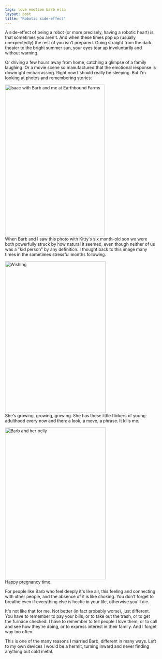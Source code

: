```yaml
---
tags: love emotion barb ella
layout: post
title: "Robotic side-effect"
---
```




<p>A side-effect of being a robot (or more precisely, having a
robotic heart) is that sometimes you aren't. And when these times
pop up (usually unexpectedly) the rest of you isn't
prepared. Going straight from the dark theater to the bright
summer sun, your eyes tear up involuntarily and without
warning.</p>

<p>Or driving a few hours away from home, catching a glimpse of a
family laughing. Or a movie scene so manufactured that the
emotional response is downright embarrassing. Right now I should
really be sleeping. But I'm looking at photos and remembering
stories:</p>

<p>
<a href="http://www.flickr.com/photos/cwinters/40135389/"
title="Isaac with Barb and me at Earthbound Farms by Chris
Winters, on Flickr"><img
src="http://farm1.static.flickr.com/32/40135389_3cda0f9369.jpg"
width="329" height="500" alt="Isaac with Barb and me at
Earthbound Farms" /></a>
<br clear="all" />
When Barb and I saw this photo with Kitty's six month-old son we
were both powerfully struck by how natural it seemed, even though
neither of us was a "kid person" by any definition. I thought
back to this image many times in the sometimes stressful months
following.  </p>

<p>
<a href="http://www.flickr.com/photos/cwinters/4669998933/"
title="Wishing by Chris Winters, on Flickr"><img
src="http://farm5.static.flickr.com/4033/4669998933_d3420c20da.jpg"
width="333" height="500" alt="Wishing" /></a>
<br clear="all" />
She's growing, growing, growing. She has these little flickers of
young-adulthood every now and then: a look, a move, a phrase. It
kills me.
</p>

<p>
<a href="http://www.flickr.com/photos/cwinters/221651678/"
title="Barb and her belly by Chris Winters, on Flickr"><img
src="http://farm1.static.flickr.com/74/221651678_375edaeeef.jpg"
width="333" height="500" alt="Barb and her belly" border="0" /></a>
<br clear="all" />
Happy pregnancy time.
</p>

<p>For people like Barb who feel deeply it's like air, this
feeling and connecting with other people, and the absence of it
is like choking. You don't forget to breathe even if everything
else is hectic in your life, otherwise you'll die.</p>

<p>It's not like that for me. Not better (in fact probably
worse), just different. You have to remember to pay your bills,
or to take out the trash, or to get the furnace checked. I have
to remember to tell people I love them, or to call and see how
they're doing, or to express interest in their family. And I
forget way too often.</p>

<p>This is one of the many reasons I married Barb, different in
many ways. Left to my own devices I would be a hermit, turning
inward and never finding anything but cold metal.</p>




